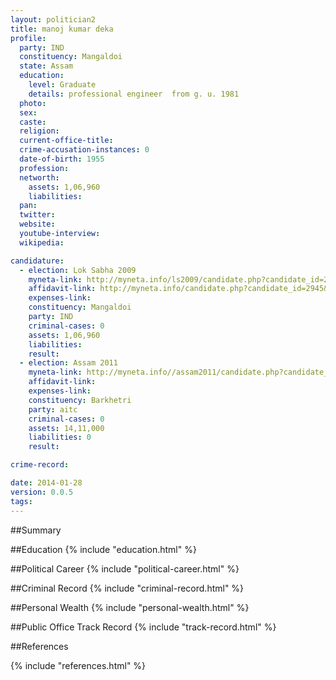 ```yaml
---
layout: politician2
title: manoj kumar deka
profile: 
  party: IND
  constituency: Mangaldoi
  state: Assam
  education: 
    level: Graduate
    details: professional engineer  from g. u. 1981
  photo: 
  sex: 
  caste: 
  religion: 
  current-office-title: 
  crime-accusation-instances: 0
  date-of-birth: 1955
  profession: 
  networth: 
    assets: 1,06,960
    liabilities: 
  pan: 
  twitter: 
  website: 
  youtube-interview: 
  wikipedia: 

candidature: 
  - election: Lok Sabha 2009
    myneta-link: http://myneta.info/ls2009/candidate.php?candidate_id=2945
    affidavit-link: http://myneta.info/candidate.php?candidate_id=2945&scan=original
    expenses-link: 
    constituency: Mangaldoi 
    party: IND
    criminal-cases: 0
    assets: 1,06,960
    liabilities: 
    result:  
  - election: Assam 2011
    myneta-link: http://myneta.info//assam2011/candidate.php?candidate_id=933
    affidavit-link: 
    expenses-link: 
    constituency: Barkhetri 
    party: aitc
    criminal-cases: 0
    assets: 14,11,000
    liabilities: 0
    result:  

crime-record: 

date: 2014-01-28
version: 0.0.5
tags: 
---
```

##Summary


##Education
{% include "education.html" %}


##Political Career
{% include "political-career.html" %}


##Criminal Record
{% include "criminal-record.html" %}


##Personal Wealth
{% include "personal-wealth.html" %}


##Public Office Track Record
{% include "track-record.html" %}


##References


{% include "references.html" %}